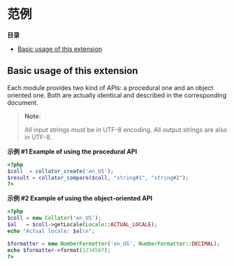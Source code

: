 范例
====

**目录**

-   [Basic usage of this
    extension](/intl/examples.html#Basic%20usage%20of%20this%20extension)

Basic usage of this extension
-----------------------------

Each module provides two kind of APIs: a procedural one and an object
oriented one. Both are actually identical and described in the
corresponding document.

> **Note**:
>
> All input strings must be in UTF-8 encoding. All output strings are
> also in UTF-8.

**示例 \#1 Example of using the procedural API**

``` php
<?php
$coll  = collator_create('en_US');
$result = collator_compare($coll, "string#1", "string#2");
?>
```

**示例 \#2 Example of using the object-oriented API**

``` php
<?php
$coll = new Collator('en_US');
$al   = $coll->getLocale(Locale::ACTUAL_LOCALE);
echo "Actual locale: $al\n";

$formatter = new NumberFormatter('en_US', NumberFormatter::DECIMAL);
echo $formatter->format(1234567);
?>
```
